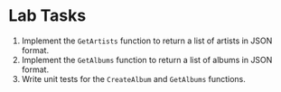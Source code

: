 # Lab Tasks

1. Implement the `GetArtists` function to return a list of artists in JSON format.
2. Implement the `GetAlbums` function to return a list of albums in JSON format.
3. Write unit tests for the `CreateAlbum` and `GetAlbums` functions.